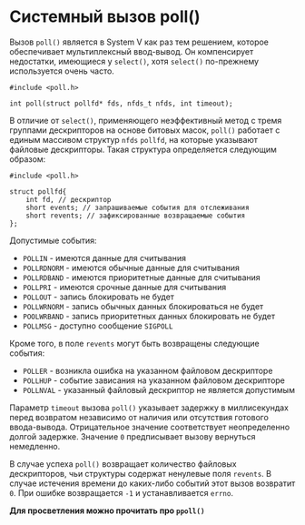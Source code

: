 # Системный вызов poll()

Вызов `poll()` является в System V как раз тем решением, которое обеспечивает мультиплексный ввод-вывод. Он компенсирует недостатки, имеющиеся у `select()`, хотя `select()` по-прежнему используется очень часто.

    #include <poll.h>

    int poll(struct pollfd* fds, nfds_t nfds, int timeout);

В отличие от `select()`, применяющего неэффективный метод с тремя группами дескрипторов на основе битовых масок, `poll()` работает с единым массивом структур `nfds` `pollfd`, на которые указывают файловые дескрипторы. Такая структура определяется следующим образом:

    #include <poll.h>

    struct pollfd{
        int fd, // дескриптор
        short events; // запрашиваемые события для отслеживания
        short revents; // зафиксированные возвращаемые события
    };

Допустимые события:
* `POLLIN` - имеются данные для считывания
* `POLLRDNORM` - имеются обычные данные для считывания
* `POLLRDBAND` - имеются приоритетные данные для считывания
* `POLLPRI` - имеются срочные данные для считывания
* `POLLOUT` - запись блокировать не будет
* `POLLWRNORM` - запись обычных данных блокироваться не будет
* `POOLWRBAND` - запись приоритетных данных блокировать не будет
* `POLLMSG` - доступно сообщение `SIGPOLL`

Кроме того, в поле `revents` могут быть возвращены следующие события:
* `POLLER` - возникла ошибка на указанном файловом дескрипторе
* `POLLHUP` - событие зависания на указанном файловом дескрипторе
* `POLLNVAL` - указанный файловый дескриптор не является допустимым

Параметр `timeout` вызова `poll()` указывает задержку в миллисекундах перед возвратом независимо от наличия или отсутствия готового ввода-вывода. Отрицательное значение соответствует неопределенно долгой задержке. Значение `0` предписывает вызову вернуться немедленно.

В случае успеха `poll()` возвращает количество файловых дескрипторов, чьи структуры содержат ненулевые поля `revents`. В случае истечения времени до каких-либо событий этот вызов возвратит `0`. При ошибке возвращается `-1` и устанавливается `errno`. 

**Для просветления можно прочитать про `ppoll()`**